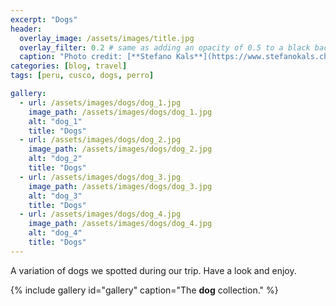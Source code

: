 ```yaml
---
excerpt: "Dogs"
header:
  overlay_image: /assets/images/title.jpg
  overlay_filter: 0.2 # same as adding an opacity of 0.5 to a black background
  caption: "Photo credit: [**Stefano Kals**](https://www.stefanokals.ch)"
categories: [blog, travel]
tags: [peru, cusco, dogs, perro]

gallery:
  - url: /assets/images/dogs/dog_1.jpg
    image_path: /assets/images/dogs/dog_1.jpg
    alt: "dog_1"
    title: "Dogs"
  - url: /assets/images/dogs/dog_2.jpg
    image_path: /assets/images/dogs/dog_2.jpg
    alt: "dog_2"
    title: "Dogs"
  - url: /assets/images/dogs/dog_3.jpg
    image_path: /assets/images/dogs/dog_3.jpg
    alt: "dog_3"
    title: "Dogs"
  - url: /assets/images/dogs/dog_4.jpg
    image_path: /assets/images/dogs/dog_4.jpg
    alt: "dog_4"
    title: "Dogs"
---
```


A variation of dogs we spotted during our trip. Have a look and enjoy.

{% include gallery id="gallery" caption="The **dog** collection." %}
